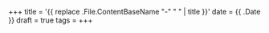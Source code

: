 +++
title = '{{ replace .File.ContentBaseName "-" " " | title }}'
date = {{ .Date }}
draft = true
tags =
+++

